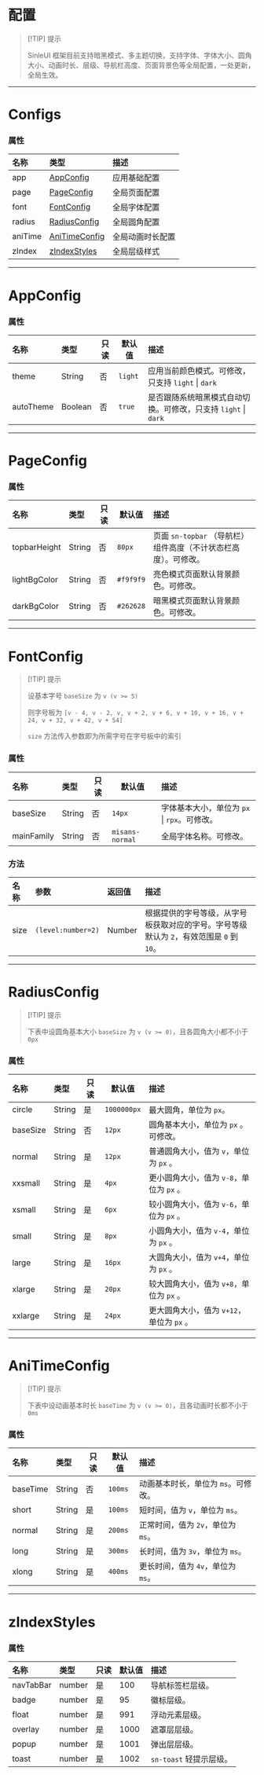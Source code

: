 # 配置

> [!TIP] 提示
>
> SinleUI 框架目前支持暗黑模式、多主题切换，支持字体、字体大小、圆角大小、动画时长、层级、导航栏高度、页面背景色等全局配置，一处更新，全局生效。

---

# Configs

### 属性

| 名称    | 类型                            | 描述             |
| :------ | :------------------------------ | :--------------- |
| app     | [AppConfig](#appconfig)         | 应用基础配置     |
| page    | [PageConfig](#pageconfig)       | 全局页面配置     |
| font    | [FontConfig](#fontconfig)       | 全局字体配置     |
| radius  | [RadiusConfig](#radiusconfig)   | 全局圆角配置     |
| aniTime | [AniTimeConfig](#anitimeconfig) | 全局动画时长配置 |
| zIndex  | [zIndexStyles](#zindexstyles)   | 全局层级样式     |

---

# AppConfig

### 属性

| 名称      | 类型    | 只读 | 默认值  | 描述                                                         |
| :-------- | :------ | ---- | ------- | :----------------------------------------------------------- |
| theme     | String  | 否   | `light` | 应用当前颜色模式。可修改，只支持 `light` \| `dark`           |
| autoTheme | Boolean | 否   | `true`  | 是否跟随系统暗黑模式自动切换。可修改，只支持 `light` \| `dark` |

---

# PageConfig

### 属性

| 名称         | 类型   | 只读 | 默认值    | 描述                                                         |
| :----------- | :----- | ---- | --------- | :----------------------------------------------------------- |
| topbarHeight | String | 否   | `80px`    | 页面 `sn-topbar` （导航栏）组件高度（不计状态栏高度）。可修改。 |
| lightBgColor | String | 否   | `#f9f9f9` | 亮色模式页面默认背景颜色。可修改。                           |
| darkBgColor  | String | 否   | `#262628` | 暗黑模式页面默认背景颜色。可修改。                           |

---

# FontConfig

> [!TIP] 提示
>
> 设基本字号 `baseSize` 为 `v (v >= 5)`
>
> 则字号板为 `[v - 4, v - 2, v, v + 2, v + 6, v + 10, v + 16, v + 24, v + 32, v + 42, v + 54]`
>
> `size` 方法传入参数即为所需字号在字号板中的索引

### 属性

| 名称       | 类型   | 只读 | 默认值          | 描述                                         |
| :--------- | :----- | ---- | --------------- | :------------------------------------------- |
| baseSize   | String | 否   | `14px`          | 字体基本大小，单位为 `px` \| `rpx`。可修改。 |
| mainFamily | String | 否   | `misans-normal` | 全局字体名称。可修改。                       |

### 方法

| 名称 | 参数               | 返回值 | 描述                                                         |
| :--- | :----------------- | :----- | :----------------------------------------------------------- |
| size | `(level:number=2)` | Number | 根据提供的字号等级，从字号板获取对应的字号。字号等级默认为 `2`，有效范围是 `0` 到 `10`。 |

---

# RadiusConfig

> [!TIP] 提示
>
> 下表中设圆角基本大小 `baseSize` 为 `v (v >= 0)`，且各圆角大小都不小于 `0px` 

### 属性

| 名称     | 类型   | 只读 | 默认值      | 描述                                      |
| :------- | :----- | ---- | ----------- | :---------------------------------------- |
| circle   | String | 是   | `1000000px` | 最大圆角，单位为 `px`。                   |
| baseSize | String | 否   | `12px`      | 圆角基本大小，单位为 `px` 。可修改。      |
| normal   | String | 是   | `12px`      | 普通圆角大小，值为 `v`，单位为 `px` 。    |
| xxsmall  | String | 是   | `4px`       | 更小圆角大小，值为 `v-8`，单位为 `px` 。  |
| xsmall   | String | 是   | `6px`       | 较小圆角大小，值为 `v-6`，单位为 `px` 。  |
| small    | String | 是   | `8px`       | 小圆角大小，值为 `v-4`，单位为 `px` 。    |
| large    | String | 是   | `16px`      | 大圆角大小，值为 `v+4`，单位为 `px` 。    |
| xlarge   | String | 是   | `20px`      | 较大圆角大小，值为 `v+8`，单位为 `px` 。  |
| xxlarge  | String | 是   | `24px`      | 更大圆角大小，值为 `v+12`，单位为 `px` 。 |

---

# AniTimeConfig

> [!TIP] 提示
>
> 下表中设动画基本时长 `baseTime` 为 `v (v >= 0)`，且各动画时长都不小于 `0ms` 

### 属性

| 名称     | 类型   | 只读 | 默认值  | 描述                                |
| :------- | :----- | ---- | ------- | :---------------------------------- |
| baseTime | String | 否   | `100ms` | 动画基本时长，单位为 `ms`。可修改。 |
| short    | String | 是   | `100ms` | 短时间，值为 `v`，单位为 `ms`。     |
| normal   | String | 是   | `200ms` | 正常时间，值为 `2v`，单位为 `ms`。  |
| long     | String | 是   | `300ms` | 长时间，值为 `3v`，单位为 `ms`。    |
| xlong    | String | 是   | `400ms` | 更长时间，值为 `4v`，单位为 `ms`。  |

---

# zIndexStyles

### 属性

| 名称      | 类型   | 只读 | 默认值 | 描述                    |
| :-------- | :----- | ---- | ------ | :---------------------- |
| navTabBar | number | 是   | 100    | 导航标签栏层级。        |
| badge     | number | 是   | 95     | 徽标层级。              |
| float     | number | 是   | 991    | 浮动元素层级。          |
| overlay   | number | 是   | 1000   | 遮罩层层级。            |
| popup     | number | 是   | 1001   | 弹出层层级。            |
| toast     | number | 是   | 1002   | `sn-toast` 轻提示层级。 |

